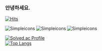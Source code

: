 ### 안녕하세요. 

[![Hits](https://hits.seeyoufarm.com/api/count/incr/badge.svg?url=https%3A%2F%2Fgithub.com%2FZWEI0704&count_bg=%23555555&title_bg=%2315C1E3&icon=&icon_color=%23E7E7E7&title=visit&edge_flat=false)](https://hits.seeyoufarm.com) 

![Simpleicons](https://img.shields.io/badge/-A8B9CC?style=plastic&logo=C&logoColor=white) ![Simpleicons](https://img.shields.io/badge/C++-00599C?style=plastic&logo=C++&logoColor=white) ![Simpleicons](https://img.shields.io/badge/linux-FCC624?style=plastic&logo=linux&logoColor=black)

[![Solved.ac Profile](http://mazassumnida.wtf/api/generate_badge?boj=jyw004499)](https://solved.ac/jyw004499)<br/> [![Top Langs](https://github-readme-stats.vercel.app/api/top-langs/?username=ZWEI0704&layout=compact)](https://github.com/ZWEI0704/github-readme-stats)
